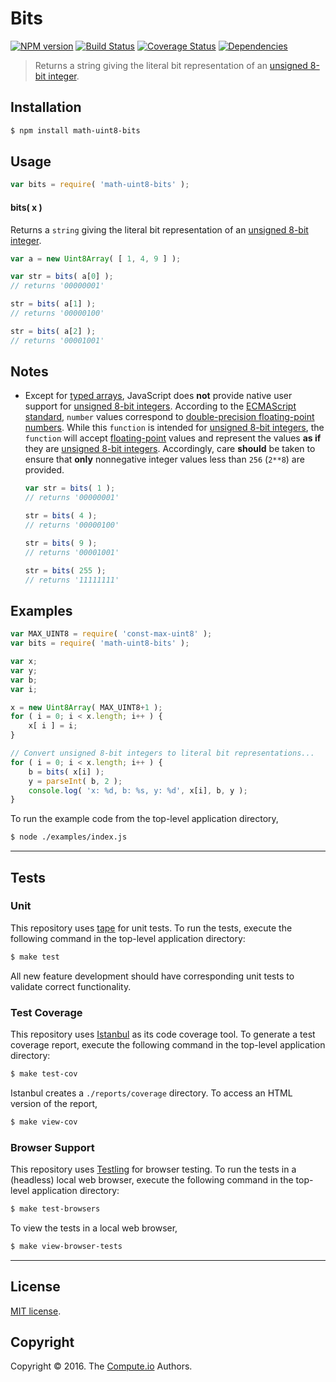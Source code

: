 Bits
===
[![NPM version][npm-image]][npm-url] [![Build Status][build-image]][build-url] [![Coverage Status][coverage-image]][coverage-url] [![Dependencies][dependencies-image]][dependencies-url]

> Returns a string giving the literal bit representation of an [unsigned 8-bit integer][integer].


## Installation

``` bash
$ npm install math-uint8-bits
```


## Usage

``` javascript
var bits = require( 'math-uint8-bits' );
```

#### bits( x )

Returns a `string` giving the literal bit representation of an [unsigned 8-bit integer][integer].

``` javascript
var a = new Uint8Array( [ 1, 4, 9 ] );

var str = bits( a[0] );
// returns '00000001'

str = bits( a[1] );
// returns '00000100'

str = bits( a[2] );
// returns '00001001'
```


## Notes

* 	Except for [typed arrays][typed-arrays], JavaScript does __not__ provide native user support for [unsigned 8-bit integers][integer]. According to the [ECMAScript standard][ecma-262], `number` values correspond to [double-precision floating-point numbers][ieee754]. While this `function` is intended for [unsigned 8-bit integers][integer], the `function` will accept [floating-point][ieee754] values and represent the values __as if__ they are [unsigned 8-bit integers][integer]. Accordingly, care __should__ be taken to ensure that __only__ nonnegative integer values less than `256` (`2**8`) are provided.

	``` javascript
	var str = bits( 1 );
	// returns '00000001'

	str = bits( 4 );
	// returns '00000100'

	str = bits( 9 );
	// returns '00001001'

	str = bits( 255 );
	// returns '11111111'
	```


## Examples

``` javascript
var MAX_UINT8 = require( 'const-max-uint8' );
var bits = require( 'math-uint8-bits' );

var x;
var y;
var b;
var i;

x = new Uint8Array( MAX_UINT8+1 );
for ( i = 0; i < x.length; i++ ) {
	x[ i ] = i;
}

// Convert unsigned 8-bit integers to literal bit representations...
for ( i = 0; i < x.length; i++ ) {
	b = bits( x[i] );
	y = parseInt( b, 2 );
	console.log( 'x: %d, b: %s, y: %d', x[i], b, y );
}
```

To run the example code from the top-level application directory,

``` bash
$ node ./examples/index.js
```


---
## Tests

### Unit

This repository uses [tape][tape] for unit tests. To run the tests, execute the following command in the top-level application directory:

``` bash
$ make test
```

All new feature development should have corresponding unit tests to validate correct functionality.


### Test Coverage

This repository uses [Istanbul][istanbul] as its code coverage tool. To generate a test coverage report, execute the following command in the top-level application directory:

``` bash
$ make test-cov
```

Istanbul creates a `./reports/coverage` directory. To access an HTML version of the report,

``` bash
$ make view-cov
```


### Browser Support

This repository uses [Testling][testling] for browser testing. To run the tests in a (headless) local web browser, execute the following command in the top-level application directory:

``` bash
$ make test-browsers
```

To view the tests in a local web browser,

``` bash
$ make view-browser-tests
```

<!-- [![browser support][browsers-image]][browsers-url] -->


---
## License

[MIT license](http://opensource.org/licenses/MIT).


## Copyright

Copyright &copy; 2016. The [Compute.io][compute-io] Authors.


[npm-image]: http://img.shields.io/npm/v/math-uint8-bits.svg
[npm-url]: https://npmjs.org/package/math-uint8-bits

[build-image]: http://img.shields.io/travis/math-io/uint8-bits/master.svg
[build-url]: https://travis-ci.org/math-io/uint8-bits

[coverage-image]: https://img.shields.io/codecov/c/github/math-io/uint8-bits/master.svg
[coverage-url]: https://codecov.io/github/math-io/uint8-bits?branch=master

[dependencies-image]: http://img.shields.io/david/math-io/uint8-bits.svg
[dependencies-url]: https://david-dm.org/math-io/uint8-bits

[dev-dependencies-image]: http://img.shields.io/david/dev/math-io/uint8-bits.svg
[dev-dependencies-url]: https://david-dm.org/dev/math-io/uint8-bits

[github-issues-image]: http://img.shields.io/github/issues/math-io/uint8-bits.svg
[github-issues-url]: https://github.com/math-io/uint8-bits/issues

[tape]: https://github.com/substack/tape
[istanbul]: https://github.com/gotwarlost/istanbul
[testling]: https://ci.testling.com

[compute-io]: https://github.com/compute-io/
[integer]: https://en.wikipedia.org/wiki/Integer_(computer_science)
[typed-arrays]: https://developer.mozilla.org/en-US/docs/Web/JavaScript/Typed_arrays
[ecma-262]: http://www.ecma-international.org/ecma-262/5.1/#sec-4.3.19
[ieee754]: https://en.wikipedia.org/wiki/IEEE_754-1985

